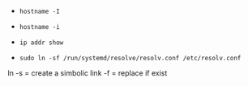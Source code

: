 * `hostname -I`
* `hostname -i`
* `ip addr show`


* `sudo ln -sf /run/systemd/resolve/resolv.conf /etc/resolv.conf`

ln -s = create a simbolic link
-f = replace if exist